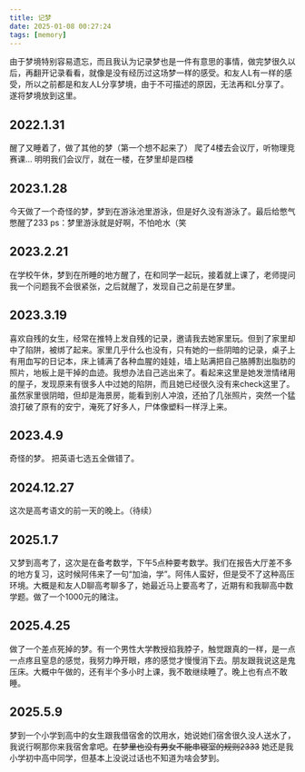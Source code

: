 ```yaml
---
title: 记梦
date: 2025-01-08 00:27:24
tags: [memory]
---
```


由于梦境特别容易遗忘，而且我认为记录梦也是一件有意思的事情，做完梦很久以后，再翻开记录看看，就像是没有经历过这场梦一样的感受。和友人L有一样的感受，所以之前都是和友人L分享梦境，由于不可描述的原因，无法再和L分享了。遂将梦境放到这里。

<!-- more -->

## 2022.1.31

醒了又睡着了，做了其他的梦（第一个想不起来了）
爬了4楼去会议厅，听物理竞赛课...
明明我们会议厅，就在一楼，在梦里却是四楼

## 2023.1.28

今天做了一个奇怪的梦，梦到在游泳池里游泳，但是好久没有游泳了。最后给憋气憋醒了233
ps：梦里游泳就是好啊，不怕呛水（笑

## 2023.2.21

在学校午休，梦到在所睡的地方醒了，在和同学一起玩，接着就上课了，老师提问我一个问题我不会很紧张，之后就醒了，发现自己之前是在梦里。

## 2023.3.19

喜欢自残的女生，经常在推特上发自残的记录，邀请我去她家里玩。但到了家里却中了陷阱，被绑了起来。家里几乎什么也没有，只有她的一些阴暗的记录，桌子上有用血写的日记本，床上铺满了各种血腥的娃娃，墙上贴满把自己胳膊割出脂肪的照片，地板上是干掉的血迹。我想办法自己逃出来了。看起来这里是她发泄情绪用的屋子，发现原来有很多人中过她的陷阱，而且她已经很久没有来check这里了。虽然家里很阴暗，但却是海景房，能看到别人冲浪，还拍了几张照片，突然一个猛浪打破了原有的安宁，淹死了好多人，尸体像塑料一样浮上来。

## 2023.4.9

奇怪的梦。
把英语七选五全做错了。

## 2024.12.27

这次是高考语文的前一天的晚上。（待续）

## 2025.1.7

又梦到高考了，这次是在备考数学，下午5点种要考数学。我们在报告大厅差不多的地方复习，这时候阿伟来了一句“加油，学”。阿伟人蛮好，但是受不了这种高压环境。大概是和友人D聊高考聊多了，她最近马上要高考了，近期有和我聊高中数学题。做了一个1000元的赌注。

## 2025.4.25

做了一个差点死掉的梦。有一个男性大学教授掐我脖子，触觉跟真的一样，是一点一点疼且窒息的感觉，我努力睁开眼，疼的感觉才慢慢消下去。朋友跟我说这是鬼压床。大概中午做的，还有半个多小时上课，我不敢继续睡了。晚上也有点不敢睡。

## 2025.5.9

梦到一个小学到高中的女生跟我借宿舍的饮用水，她说她们宿舍很久没人送水了，我说行啊那你来我宿舍拿吧。~~在梦里也没有男女不能串寝室的规则2333~~ 她还是我小学初中高中同学，但基本上没说过话也不知道为啥会梦到。
